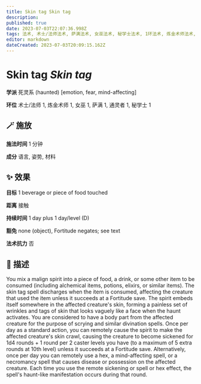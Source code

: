 ```yaml
---
title: Skin tag Skin tag
description: 
published: true
date: 2023-07-03T22:07:36.998Z
tags: 法术, 术士/法师法术, 萨满法术, 女巫法术, 秘学士法术, 1环法术, 炼金术师法术, 通灵者法术, 死灵系, emotion, mind-affecting, haunted, fear
editor: markdown
dateCreated: 2023-07-03T20:09:15.162Z
---
```


# **Skin tag** *Skin tag*

**学派** 死灵系 (haunted) \[emotion, fear, mind-affecting\] 

**环位** 术士/法师 1, 炼金术师 1, 女巫 1, 萨满 1, 通灵者 1, 秘学士 1

## 🪄 施放

**施法时间** 1 分钟

**成分** 语言, 姿势, 材料

## ✨ 效果 

**目标** 1 beverage or piece of food touched 

**距离** 接触  

**持续时间** 1 day plus 1 day/level (D) 

**豁免** none (object), Fortitude negates; see text

**法术抗力** 否

## 📖 描述

You mix a malign spirit into a piece of food, a drink, or some other item to be consumed (including alchemical items, potions, elixirs, or similar items). The skin tag spell discharges when the item is consumed, affecting the creature that used the item unless it succeeds at a Fortitude save. The spirit embeds itself somewhere in the affected creature's skin, forming a painless set of wrinkles and tags of skin that looks vaguely like a face when the haunt activates. You are considered to have a body part from the affected creature for the purpose of scrying and similar divination spells. Once per day as a standard action, you can remotely cause the spirit to make the affected creature's skin crawl, causing the creature to become sickened for 1d4 rounds + 1 round per 2 caster levels you have (to a maximum of 5 extra rounds at 10th level) unless it succeeds at a Fortitude save. Alternatively, once per day you can remotely use a hex, a mind-affecting spell, or a necromancy spell that causes disease or possession on the affected creature. Each time you use the  remote sickening or spell or hex effect, the spell's haunt-like manifestation occurs during that round.
    